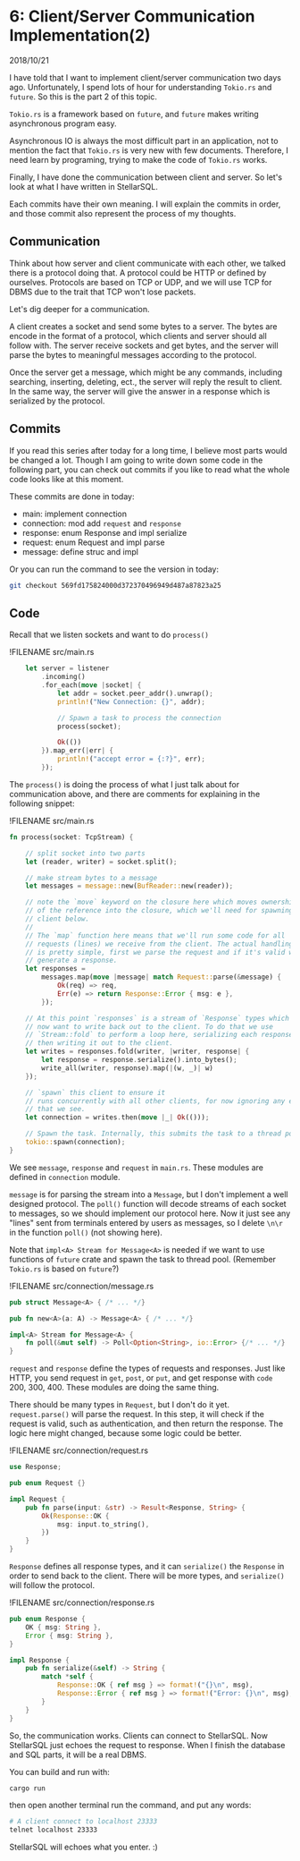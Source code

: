 # 6: Client/Server Communication Implementation(2)

2018/10/21

I have told that I want to implement client/server communication two days ago. Unfortunately, I spend lots of hour for understanding `Tokio.rs` and `future`. So this is the part 2 of this topic.

`Tokio.rs` is a framework based on `future`, and `future` makes writing asynchronous program easy.

Asynchronous IO is always the most difficult part in an application, not to mention the fact that `Tokio.rs` is very new with few documents. Therefore, I need learn by programing, trying to make the code of `Tokio.rs` works.

Finally, I have done the communication between client and server. So let's look at what I have written in StellarSQL.

Each commits have their own meaning. I will explain the commits in order, and those commit also represent the process of my thoughts.

## Communication

Think about how server and client communicate with each other, we talked there is a protocol doing that. A protocol could be HTTP or defined by ourselves. Protocols are based on TCP or UDP, and we will use TCP for DBMS due to the trait that TCP won't lose packets.

Let's dig deeper for a communication.

A client creates a socket and send some bytes to a server. The bytes are encode in the format of a protocol, which clients and server should all follow with. The server receive sockets and get bytes, and the server will parse the bytes to meaningful messages according to the protocol.

Once the server get a message, which might be any commands, including searching, inserting, deleting, ect., the server will reply the result to client. In the same way, the server will give the answer in a response which is serialized by the protocol.

## Commits

If you read this series after today for a long time, I believe most parts would be changed a lot. Though I am going to write down some code in the following part, you can check out commits if you like to read what the whole code looks like at this moment.

These commits are done in today:

- main: implement connection
- connection: mod add `request` and `response`
- response: enum Response and impl serialize
- request: enum Request and impl parse
- message: define struc and impl

Or you can run the command to see the version in today:

```sh
git checkout 569fd175824000d372370496949d487a87823a25
```

## Code

Recall that we listen sockets and want to do `process()`

!FILENAME src/main.rs

```rust
    let server = listener
        .incoming()
        .for_each(move |socket| {
            let addr = socket.peer_addr().unwrap();
            println!("New Connection: {}", addr);

            // Spawn a task to process the connection
            process(socket);

            Ok(())
        }).map_err(|err| {
            println!("accept error = {:?}", err);
        });
```

The `process()` is doing the process of what I just talk about for communication above, and there are comments for explaining in the following snippet:

!FILENAME src/main.rs

```rust
fn process(socket: TcpStream) {

    // split socket into two parts
    let (reader, writer) = socket.split();

    // make stream bytes to a message
    let messages = message::new(BufReader::new(reader));

    // note the `move` keyword on the closure here which moves ownership
    // of the reference into the closure, which we'll need for spawning the
    // client below.
    //
    // The `map` function here means that we'll run some code for all
    // requests (lines) we receive from the client. The actual handling here
    // is pretty simple, first we parse the request and if it's valid we
    // generate a response.
    let responses =
        messages.map(move |message| match Request::parse(&message) {
            Ok(req) => req,
            Err(e) => return Response::Error { msg: e },
        });

    // At this point `responses` is a stream of `Response` types which we
    // now want to write back out to the client. To do that we use
    // `Stream::fold` to perform a loop here, serializing each response and
    // then writing it out to the client.
    let writes = responses.fold(writer, |writer, response| {
        let response = response.serialize().into_bytes();
        write_all(writer, response).map(|(w, _)| w)
    });

    // `spawn` this client to ensure it
    // runs concurrently with all other clients, for now ignoring any errors
    // that we see.
    let connection = writes.then(move |_| Ok(()));

    // Spawn the task. Internally, this submits the task to a thread pool.
    tokio::spawn(connection);
}
```

We see `message`, `response` and `request` in `main.rs`. These modules are defined in `connection` module.

`message` is for parsing the stream into a `Message`, but I don't implement a well designed protocol. The `poll()` function will decode streams of each socket to messages, so we should implement our protocol here. Now it just see any "lines" sent from terminals entered by users as messages, so I delete `\n\r` in the function `poll()` (not showing here).

Note that `impl<A> Stream for Message<A>` is needed if we want to use functions of `future` crate and spawn the task to thread pool. (Remember `Tokio.rs` is based on `future`?)

!FILENAME src/connection/message.rs

```rust
pub struct Message<A> { /* ... */}

pub fn new<A>(a: A) -> Message<A> { /* ... */}

impl<A> Stream for Message<A> {
    fn poll(&mut self) -> Poll<Option<String>, io::Error> {/* ... */}
}
```

`request` and `response` define the types of requests and responses. Just like HTTP, you send request in `get`, `post`, or `put`, and get response with `code` 200, 300, 400. These modules are doing the same thing.

There should be many types in `Request`, but I don't do it yet. `request.parse()` will parse the request. In this step, it will check if the request is valid, such as authentication, and then return the response. The logic here might changed, because some logic could be better.

!FILENAME src/connection/request.rs

```rust
use Response;

pub enum Request {}

impl Request {
    pub fn parse(input: &str) -> Result<Response, String> {
        Ok(Response::OK {
            msg: input.to_string(),
        })
    }
}
```

`Response` defines all response types, and it can `serialize()` the `Response` in order to send back to the client. There will be more types, and `serialize()` will follow the protocol.

!FILENAME src/connection/response.rs

```rust
pub enum Response {
    OK { msg: String },
    Error { msg: String },
}

impl Response {
    pub fn serialize(&self) -> String {
        match *self {
            Response::OK { ref msg } => format!("{}\n", msg),
            Response::Error { ref msg } => format!("Error: {}\n", msg),
        }
    }
}
```

So, the communication works. Clients can connect to StellarSQL. Now StellarSQL just echoes the request to response. When I finish the database and SQL parts, it will be a real DBMS.

You can build and run with:

```sh
cargo run
```

then open another terminal run the command, and put any words:

```sh
# A client connect to localhost 23333
telnet localhost 23333
```

StellarSQL will echoes what you enter. :)
